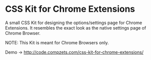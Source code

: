 CSS Kit for Chrome Extensions
=============================

A small CSS Kit for designing the options/settings page for Chrome Extensions. It resembles the exact look as the native settings page of Chrome Browser.

NOTE: This Kit is meant for Chrome Browsers only.

Demo &rarr; http://code.compzets.com/css-kit-for-chrome-extensions/


